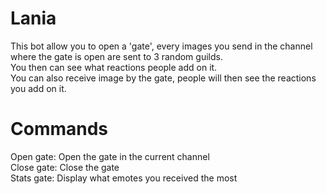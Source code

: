 # Lania

This bot allow you to open a 'gate', every images you send in the channel where the gate is open are sent to 3 random guilds.<br/>
You then can see what reactions people add on it.<br/>
You can also receive image by the gate, people will then see the reactions you add on it.<br/>

# Commands

Open gate: Open the gate in the current channel<br/>
Close gate: Close the gate<br/>
Stats gate: Display what emotes you received the most<br/>
